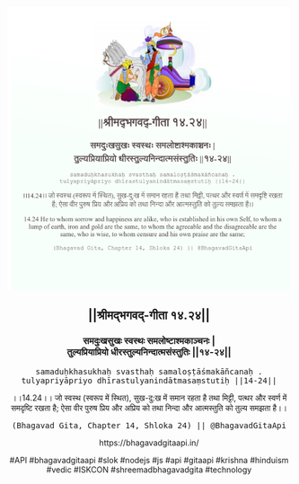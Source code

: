 <img src="../../asset/BG_14_24.png"/>
<center><h2>||श्रीमद्‍भगवद्‍-गीता १४.२४||</h2>
<h3>समदुःखसुखः स्वस्थः समलोष्टाश्मकाञ्चनः |<br/>तुल्यप्रियाप्रियो धीरस्तुल्यनिन्दात्मसंस्तुतिः ||१४-२४||</h3>
<pre>samaduḥkhasukhaḥ svasthaḥ samaloṣṭāśmakāñcanaḥ .<br/>tulyapriyāpriyo dhīrastulyanindātmasaṃstutiḥ ||14-24||</pre>
<p>।।14.24।। जो स्वस्थ (स्वरूप में स्थित), सुख-दु:ख में समान रहता है तथा मिट्टी, पत्थर और स्वर्ण में समदृष्टि रखता है; ऐसा वीर पुरुष प्रिय और अप्रिय को तथा निन्दा और आत्मस्तुति को तुल्य समझता है।।</p>
<pre>(Bhagavad Gita, Chapter 14, Shloka 24) || @BhagavadGitaApi</pre><p>https://bhagavadgitaapi.in/</p><p>#API #bhagavadgitaapi #slok #nodejs #js #api #gitaapi #krishna #hinduism #vedic #ISKCON #shreemadbhagavadgita #technology</p></center>